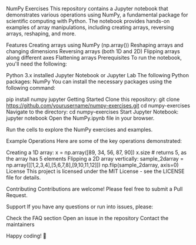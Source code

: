 NumPy Exercises
This repository contains a Jupyter notebook that demonstrates various operations using NumPy, a fundamental package for scientific computing with Python. The notebook provides hands-on examples of array manipulations, including creating arrays, reversing arrays, reshaping, and more.

Features
Creating arrays using NumPy (np.array())
Reshaping arrays and changing dimensions
Reversing arrays (both 1D and 2D)
Flipping arrays along different axes
Flattening arrays
Prerequisites
To run the notebook, you'll need the following:

Python 3.x installed
Jupyter Notebook or Jupyter Lab
The following Python packages:
NumPy
You can install the necessary packages using the following command:

pip install numpy jupyter
Getting Started
Clone this repository:
git clone https://github.com/yourusername/numpy-exercises.git
cd numpy-exercises
Navigate to the directory:
cd numpy-exercises
Start Jupyter Notebook:
jupyter notebook
Open the NumPy.ipynb file in your browser.

Run the cells to explore the NumPy exercises and examples.

Example Operations
Here are some of the key operations demonstrated:

Creating a 1D array:
x = np.array([89, 34, 56, 87, 90])
x.size  # returns 5, as the array has 5 elements
Flipping a 2D array vertically:
sample_2darray = np.array([[1,2,3,4],[5,6,7,8],[9,10,11,12]])
np.flip(sample_2darray, axis=0)
License This project is licensed under the MIT License - see the LICENSE file for details.

Contributing
Contributions are welcome! Please feel free to submit a Pull Request.

Support
If you have any questions or run into issues, please:

Check the FAQ section Open an issue in the repository Contact the maintainers

Happy coding! 🚀

